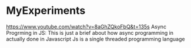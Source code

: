 # MyExperiments
https://www.youtube.com/watch?v=8aGhZQkoFbQ&t=135s
Async Progrming in JS:
This is just a brief about how async programming in actually done in Javascript
Js is a single threaded programming language

